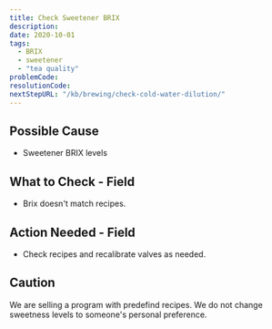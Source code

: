 ```yaml
---
title: Check Sweetener BRIX
description:
date: 2020-10-01
tags:
  - BRIX
  - sweetener
  - "tea quality"
problemCode: 
resolutionCode: 
nextStepURL: "/kb/brewing/check-cold-water-dilution/"
---
```

## Possible Cause

- Sweetener BRIX levels

## What to Check - Field

- Brix doesn't match recipes.

## Action Needed - Field

- Check recipes and recalibrate valves as needed.

## Caution

We are selling a program with predefind recipes.  We do not change sweetness levels to someone's personal preference.
